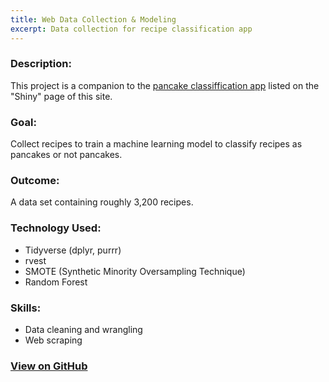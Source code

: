 ```yaml
---
title: Web Data Collection & Modeling
excerpt: Data collection for recipe classification app
---
```


### Description:
This project is a companion to the [pancake classiffication app](https://matthewjrogers.github.io/shiny_gallery/probably_pancakes/) listed on the "Shiny" page of this site. 

### Goal:
Collect recipes to train a machine learning model to classify recipes as pancakes or not pancakes.

### Outcome:
A data set containing roughly 3,200 recipes.

### Technology Used:
* Tidyverse (dplyr, purrr)
* rvest
* SMOTE (Synthetic Minority Oversampling Technique)
* Random Forest

### Skills:
* Data cleaning and wrangling
* Web scraping

### [View on GitHub](https://github.com/matthewjrogers/Pancake_ID)
